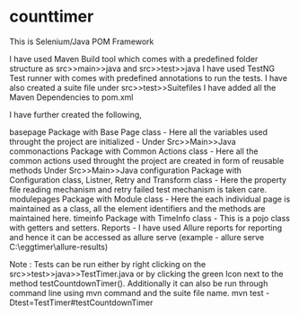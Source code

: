 # counttimer

This is Selenium/Java POM Framework

I have used Maven Build tool which comes with a predefined folder structure as src>>main>>java and src>>test>>java
I have used TestNG Test runner with comes with predefined annotations to run the tests.
I have also created a suite file under src>>test>>Suitefiles
I have added all the Maven Dependencies to pom.xml

I have further created the following,

basepage Package with Base Page class - Here all the variables used throught the project are initialized - Under Src>>Main>>Java
commonactions Package with Common Actions class - Here all the common actions used throught the project are created in form of reusable methods Under Src>>Main>>Java
configuration Package with Configuration class, Listner, Retry and Transform class - Here the property file reading mechanism and retry failed test mechanism is taken care.
modulepages Package with Module class - Here the each individual page is maintained as a class, all the element identifiers and the methods are maintained here.
timeinfo Package with TimeInfo class - This is a pojo class with getters and setters.
Reports - I have used Allure reports for reporting and hence it can be accessed as allure serve <absolute pathname> (example - allure serve C:\eggtimer\allure-results)

Note : Tests can be run either by right clicking on the src>>test>>java>>TestTimer.java or by clicking the green Icon next to the method testCountdownTimer(). 
Additionally it can also be run through command line using mvn command and the suite file name.  mvn test -Dtest=TestTimer#testCountdownTimer
